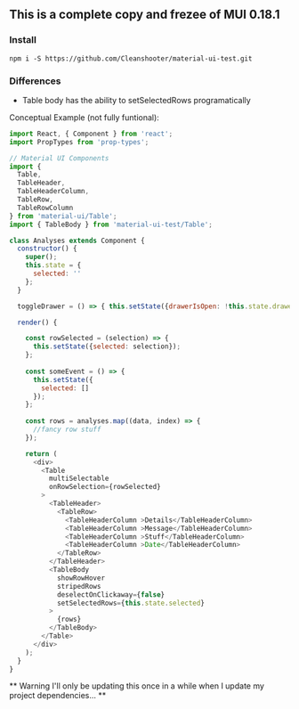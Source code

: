 ## This is a complete copy and frezee of MUI 0.18.1

### Install

`npm i -S https://github.com/Cleanshooter/material-ui-test.git`

### Differences
 * Table body has the ability to setSelectedRows programatically

Conceptual Example (not fully funtional):
```javascript
import React, { Component } from 'react';
import PropTypes from 'prop-types';

// Material UI Components
import {
  Table,
  TableHeader,
  TableHeaderColumn,
  TableRow,
  TableRowColumn
} from 'material-ui/Table';
import { TableBody } from 'material-ui-test/Table';

class Analyses extends Component {
  constructor() {
    super();
    this.state = {
      selected: ''
    };
  }

  toggleDrawer = () => { this.setState({drawerIsOpen: !this.state.drawerIsOpen}); };

  render() {

    const rowSelected = (selection) => {
      this.setState({selected: selection});
    };
    
    const someEvent = () => {
      this.setState({
        selected: []
      });
    };
    
    const rows = analyses.map((data, index) => {
      //fancy row stuff
    });

    return (
      <div>
        <Table
          multiSelectable
          onRowSelection={rowSelected}
        >
          <TableHeader>
            <TableRow>
              <TableHeaderColumn >Details</TableHeaderColumn>
              <TableHeaderColumn >Message</TableHeaderColumn>
              <TableHeaderColumn >Stuff</TableHeaderColumn>
              <TableHeaderColumn >Date</TableHeaderColumn>
            </TableRow>
          </TableHeader>
          <TableBody
            showRowHover
            stripedRows
            deselectOnClickaway={false}
            setSelectedRows={this.state.selected}
          >
            {rows}
          </TableBody>
        </Table>
      </div>
    );
  }
}
```
** Warning I'll only be updating this once in a while when I update my project dependencies... **
